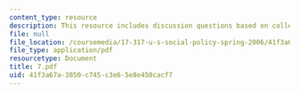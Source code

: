 ```yaml
---
content_type: resource
description: This resource includes discussion questions based on collective goods.
file: null
file_location: /coursemedia/17-317-u-s-social-policy-spring-2006/41f3a67a3850c745c3e65e8e450cacf7_7.pdf
file_type: application/pdf
resourcetype: Document
title: 7.pdf
uid: 41f3a67a-3850-c745-c3e6-5e8e450cacf7
---
```

